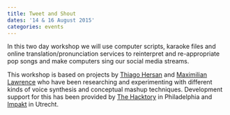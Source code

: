 ```yaml
---
title: Tweet and Shout
dates: '14 & 16 August 2015'
categories: events
---
```

In this two day workshop we will use computer scripts, karaoke files and online translation/pronunciation services to reinterpret and re-appropriate pop songs and make computers sing our social media streams.

This workshop is based on projects by [Thiago Hersan](http://www.thiagohersan.com/) and [Maximilian Lawrence](http://space1026.com/members/maximillian-lawrence/) who have been researching and experimenting with different kinds of voice synthesis and conceptual mashup techniques. Development support for this has been provided by [The Hacktory](https://www.thehacktory.org/) in Philadelphia and [Impakt](http://impakt.nl/) in Utrecht.
